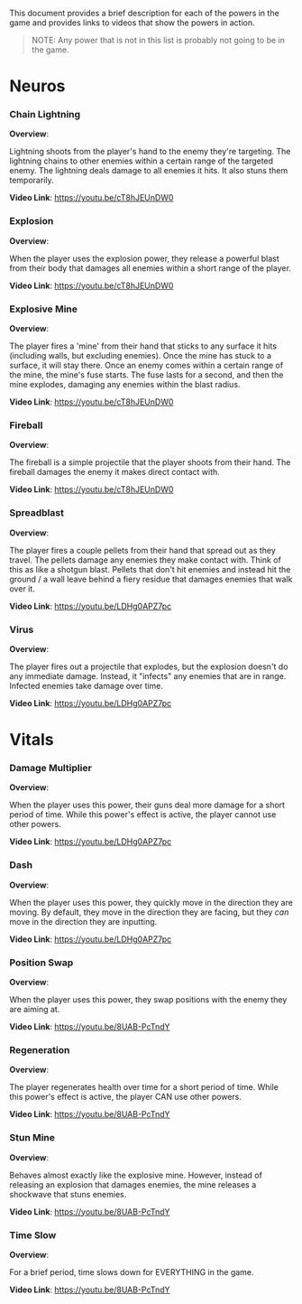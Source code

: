 This document provides a brief description for each of the powers in the game and provides links to videos that show the powers in action.

> NOTE: Any power that is not in this list is probably not going to be in the game.

# Neuros
### Chain Lightning

**Overview**:

Lightning shoots from the player's hand to the enemy they're targeting. The lightning chains to other enemies within a certain range of the targeted enemy. The lightning deals damage to all enemies it hits. It also stuns them temporarily.

**Video Link**: <https://youtu.be/cT8hJEUnDW0>

### Explosion

**Overview**:

When the player uses the explosion power, they release a powerful blast from their body that damages all enemies within a short range of the player.

**Video Link**: <https://youtu.be/cT8hJEUnDW0>

### Explosive Mine

**Overview**:

The player fires a 'mine' from their hand that sticks to any surface it hits (including walls, but excluding enemies). Once the mine has stuck to a surface, it will stay there. Once an enemy comes within a certain range of the mine, the mine's fuse starts. The fuse lasts for a second, and then the mine explodes, damaging any enemies within the blast radius.

**Video Link**: <https://youtu.be/cT8hJEUnDW0>

### Fireball

**Overview**:

The fireball is a simple projectile that the player shoots from their hand. The fireball damages the enemy it makes direct contact with.

**Video Link**: <https://youtu.be/cT8hJEUnDW0>

### Spreadblast

**Overview**:

The player fires a couple pellets from their hand that spread out as they travel. The pellets damage any enemies they make contact with. Think of this as like a shotgun blast. Pellets that don't hit enemies and instead hit the ground / a wall leave behind a fiery residue that damages enemies that walk over it.

**Video Link**: <https://youtu.be/LDHg0APZ7pc>

### Virus

**Overview**:

The player fires out a projectile that explodes, but the explosion doesn't do any immediate damage. Instead, it "infects" any enemies that are in range. Infected enemies take damage over time.

**Video Link**: <https://youtu.be/LDHg0APZ7pc>

# Vitals
### Damage Multiplier

**Overview**:

When the player uses this power, their guns deal more damage for a short period of time. While this power's effect is active, the player cannot use other powers.

**Video Link**: <https://youtu.be/LDHg0APZ7pc>

### Dash

**Overview**:

When the player uses this power, they quickly move in the direction they are moving. By default, they move in the direction they are facing, but they *can* move in the direction they are inputting.

**Video Link**: <https://youtu.be/LDHg0APZ7pc>

### Position Swap

**Overview**:

When the player uses this power, they swap positions with the enemy they are aiming at.

**Video Link**: <https://youtu.be/8UAB-PcTndY>

### Regeneration

**Overview**:

The player regenerates health over time for a short period of time. While this power's effect is active, the player CAN use other powers.

**Video Link**: <https://youtu.be/8UAB-PcTndY>

### Stun Mine

**Overview**:

Behaves almost exactly like the explosive mine. However, instead of releasing an explosion that damages enemies, the mine releases a shockwave that stuns enemies.

**Video Link**: <https://youtu.be/8UAB-PcTndY>

### Time Slow

**Overview**:

For a brief period, time slows down for EVERYTHING in the game.

**Video Link**: <https://youtu.be/8UAB-PcTndY>
